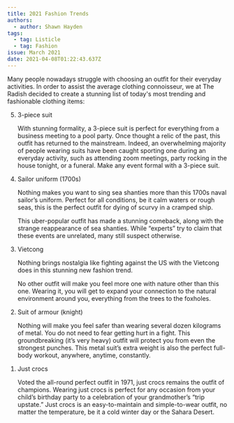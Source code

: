 ```yaml
---
title: 2021 Fashion Trends
authors:
  - author: Shawn Hayden
tags:
  - tag: Listicle
  - tag: Fashion
issue: March 2021
date: 2021-04-08T01:22:43.637Z
---
```

Many people nowadays struggle with choosing an outfit for their everyday activities. In order to assist the average clothing connoisseur, we at The Radish decided to create a stunning list of today's most trending and fashionable clothing items:


<ol reversed>

<li>
    <p>3-piece suit</p>
    <p>With stunning formality, a 3-piece suit is perfect for everything from a business meeting to a pool party. Once thought a relic of the past, this outfit has returned to the mainstream. Indeed, an overwhelming majority of people wearing suits have been caught sporting one during an everyday activity, such as attending zoom meetings, party rocking in the house tonight, or a funeral. Make any event formal with a 3-piece suit. </p>
</li>

<li>
    <p>Sailor uniform (1700s)</p>
    <p>Nothing makes you want to sing sea shanties more than this 1700s naval sailor’s uniform. Perfect for all conditions, be it calm waters or rough seas, this is the perfect outfit for dying of scurvy in a cramped ship. </p>
    <p>This uber-popular outfit has made a stunning comeback, along with the strange reappearance of sea shanties. While “experts” try to claim that these events are unrelated, many still suspect otherwise.</p>
</li>

<li>
    <p>Vietcong</p>
    <p>Nothing brings nostalgia like fighting against the US with the Vietcong does in this stunning new fashion trend.</p>
    <p>No other outfit will make you feel more one with nature other than this one. Wearing it, you will get to expand your connection to the natural environment around you, everything from the trees to the foxholes.</p>

</li>

<li>
    <p>Suit of armour (knight)</p>
    <p>Nothing will make you feel safer than wearing several dozen kilograms of metal. You do not need to fear getting hurt in a fight. This groundbreaking (it’s very heavy) outfit will protect you from even the strongest punches. This metal suit’s extra weight is also the perfect full-body workout, anywhere, anytime, constantly.</p>
</li>

<li>
    <p>Just crocs</p>
    <p>Voted the all-round perfect outfit in 1971, just crocs remains the outfit of champions. Wearing just crocs is perfect for any occasion from your child’s birthday party to a celebration of your grandmother’s “trip upstate.” Just crocs is an easy-to-maintain and simple-to-wear outfit, no matter the temperature, be it a cold winter day or the Sahara Desert.</p>
</li>

</ol>